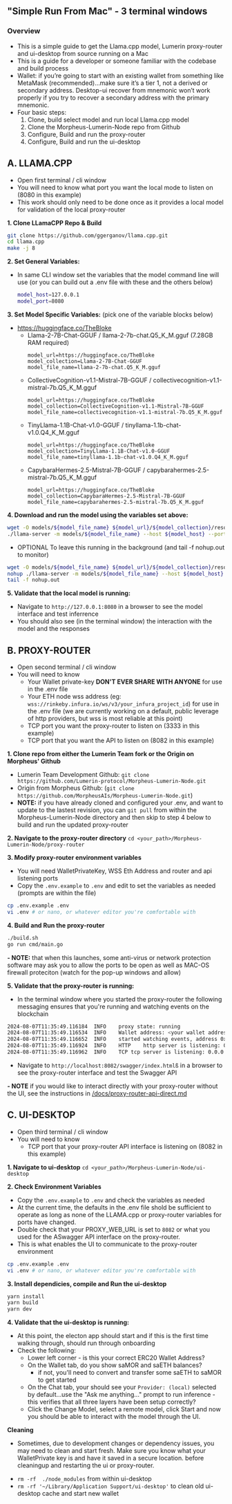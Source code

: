 ## "Simple Run From Mac" - 3 terminal windows

### Overview
- This is a simple guide to get the Llama.cpp model, Lumerin proxy-router and ui-desktop from source running on a Mac
- This is a guide for a developer or someone familiar with the codebase and build process
- Wallet: if you’re going to start with an existing wallet from something like MetaMask (recommended)…make sure it’s a tier 1, not a derived or secondary address. Desktop-ui recover from mnemonic won’t work properly if you try to recover a secondary address with the primary mnemonic.  
- Four basic steps: 
    1. Clone, build select model and run local Llama.cpp model
    2. Clone the Morpheus-Lumerin-Node repo from Github 
    3. Configure, Build and run the proxy-router
    4. Configure, Build and run the ui-desktop

## **A. LLAMA.CPP**
* Open first terminal / cli window 
* You will need to know what port you want the local mode to listen on (8080 in this example)
* This work should only need to be done once as it provides a local model for validation of the local proxy-router

**1. Clone LLamaCPP Repo & Build**
```sh
git clone https://github.com/ggerganov/llama.cpp.git
cd llama.cpp
make -j 8
```

**2. Set General Variables:** 
* In same CLI window set the variables that the model command line will use (or you can build out a .env file with these and the others below)
  ```sh
  model_host=127.0.0.1
  model_port=8080
  ```

**3. Set Model Specific Variables:** (pick one of the variable blocks below)
* https://huggingface.co/TheBloke
  * Llama-2-7B-Chat-GGUF / llama-2-7b-chat.Q5_K_M.gguf (7.28GB RAM required)
    ```
    model_url=https://huggingface.co/TheBloke
    model_collection=Llama-2-7B-Chat-GGUF
    model_file_name=llama-2-7b-chat.Q5_K_M.gguf
    ```
  * CollectiveCognition-v1.1-Mistral-7B-GGUF / collectivecognition-v1.1-mistral-7b.Q5_K_M.gguf
    ```
    model_url=https://huggingface.co/TheBloke
    model_collection=CollectiveCognition-v1.1-Mistral-7B-GGUF
    model_file_name=collectivecognition-v1.1-mistral-7b.Q5_K_M.gguf
    ```
  * TinyLlama-1.1B-Chat-v1.0-GGUF / tinyllama-1.1b-chat-v1.0.Q4_K_M.gguf
    ```
    model_url=https://huggingface.co/TheBloke
    model_collection=TinyLlama-1.1B-Chat-v1.0-GGUF
    model_file_name=tinyllama-1.1b-chat-v1.0.Q4_K_M.gguf
    ```
  * CapybaraHermes-2.5-Mistral-7B-GGUF / capybarahermes-2.5-mistral-7b.Q5_K_M.gguf
    ```
    model_url=https://huggingface.co/TheBloke
    model_collection=CapybaraHermes-2.5-Mistral-7B-GGUF
    model_file_name=capybarahermes-2.5-mistral-7b.Q5_K_M.gguf
    ```


**4. Download and run the model using the variables set above:**
```sh
wget -O models/${model_file_name} ${model_url}/${model_collection}/resolve/main/${model_file_name}  
./llama-server -m models/${model_file_name} --host ${model_host} --port ${model_port} --n-gpu-layers 4096
```

* OPTIONAL To leave this running in the background (and tail -f nohup.out to monitor)
```sh 
wget -O models/${model_file_name} ${model_url}/${model_collection}/resolve/main/${model_file_name} 
nohup ./llama-server -m models/${model_file_name} --host ${model_host} --port ${model_port} --n-gpu-layers 4096 &
tail -f nohup.out
```

**5. Validate that the local model is running:** 
* Navigate to `http://127.0.0.1:8080` in a browser to see the model interface and test inferrence 
* You should also see (in the terminal window) the interaction with the model and the responses

## **B. PROXY-ROUTER**
* Open second terminal / cli window 
* You will need to know 
  * Your Wallet private-key **DON'T EVER SHARE WITH ANYONE** for use in the .env file 
  * Your ETH node wss address (eg: `wss://rinkeby.infura.io/ws/v3/your_infura_project_id`) for use in the .env file (we are currently working on a default, public leverage of http providers, but wss is most reliable at this point) 
  * TCP port you want the proxy-router to listen on (3333 in this example)
  * TCP port that you want the API to listen on (8082 in this example)

**1.  Clone repo from either the Lumerin Team fork or the Origin on Morpheus' Github**  
- Lumerin Team Development Github: `git clone https://github.com/Lumerin-protocol/Morpheus-Lumerin-Node.git`
- Origin from Morpheus Github: (`git clone https://github.com/MorpheusAIs/Morpheus-Lumerin-Node.git`)
- **NOTE:** if you have already cloned and configured your .env, and want to update to the lastest revision, you can `git pull` from within the Morpheus-Lumerin-Node directory and then skip to step 4 below to build and run the updated proxy-router

**2. Navigate to the proxy-router directory** `cd <your_path>/Morpheus-Lumerin-Node/proxy-router`

**3. Modify proxy-router environment variables**
- You will need WalletPrivateKey, WSS Eth Address and router and api listening ports
- Copy the `.env.example` to `.env` and edit to set the variables as needed (prompts are within the file)
```sh
cp .env.example .env
vi .env # or nano, or whatever editor you're comfortable with
```
**4. Build and Run the proxy-router**
```sh
./build.sh 
go run cmd/main.go
```
**- NOTE:** that when this launches, some anti-virus or network protection software may ask you to allow the ports to be open as well as MAC-OS firewall proteciton (watch for the pop-up windows and allow)

**5. Validate that the proxy-router is running:**
- In the terminal window where you started the proxy-router the following messaging ensures that you're running and watching events on the blockchain 
```sh
2024-08-07T11:35:49.116184	INFO	proxy state: running
2024-08-07T11:35:49.116534	INFO	Wallet address: <your wallet address 0x.....>
2024-08-07T11:35:49.116652	INFO	started watching events, address 0x8e19288d908b2d9F8D7C539c74C899808AC3dE45
2024-08-07T11:35:49.116924	INFO	HTTP	http server is listening: 0.0.0.0:8082
2024-08-07T11:35:49.116962	INFO	TCP	tcp server is listening: 0.0.0.0:3333
```
- Navigate to `http://localhost:8082/swagger/index.htmlß` in a browser to see the proxy-router interface and test the Swagger API

**- NOTE** if you would like to interact directly with your proxy-router without the UI, see the instructions in [/docs/proxy-router-api-direct.md](/docs/proxy-router-api-direct.md)

## **C. UI-DESKTOP**
* Open third terminal / cli window 
* You will need to know 
  * TCP port that your proxy-router API interface is listening on (8082 in this example)

**1. Navigate to ui-desktop**
`cd <your_path>/Morpheus-Lumerin-Node/ui-desktop`

**2. Check Environment Variables**
- Copy the `.env.example` to `.env` and check the variables as needed 
- At the current time, the defaults in the .env file shold be sufficient to operate as long as none of the LLAMA.cpp or proxy-router variables for ports have changed. 
- Double check that your PROXY_WEB_URL is set to `8082` or what you used for the ASwagger API interface on the proxy-router. 
- This is what enables the UI to communicate to the proxy-router environment 

```sh
cp .env.example .env
vi .env # or nano, or whatever editor you're comfortable with
```

**3. Install dependicies, compile and Run the ui-desktop**
```sh
yarn install
yarn build
yarn dev
```

**4. Validate that the ui-desktop is running:**
- At this point, the electon app should start and if this is the first time walking through, should run through onboarding 
- Check the following: 
  - Lower left corner - is this your correct ERC20 Wallet Address? 
  - On the Wallet tab, do you show saMOR and saETH balances? 
    - if not, you'll need to convert and transfer some saETH to saMOR to get started
  - On the Chat tab, your should see your `Provider: (local)` selected by default...use the "Ask me anything..." prompt to run inference - this verifies that all three layers have been setup correctly?
  - Click the Change Model, select a remote model, click Start and now you should be able to interact with the model through the UI. 

**Cleaning**
* Sometimes, due to development changes or dependency issues, you may need to clean and start fresh.  Make sure you know what your WalletPrivate key is and have it saved in a secure location. before cleaningup and restarting the ui or proxy-router.
- `rm -rf  ./node_modules` from within ui-desktop 
- `rm -rf '~/Library/Application Support/ui-desktop'` to clean old ui-desktop cache and start new wallet


